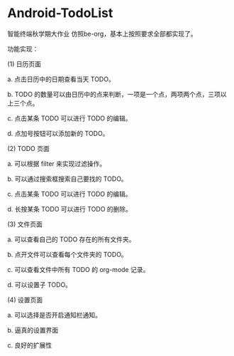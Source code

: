 # Android-TodoList
智能终端秋学期大作业
仿照be-org，基本上按照要求全部都实现了。

功能实现：

(1) 日历页面

a. 点击日历中的日期查看当天 TODO。

b. TODO 的数量可以由日历中的点来判断，一项是一个点，两项两个点，三项以上三个点。

c. 点击某条 TODO 可以进行 TODO 的编辑。

d. 点加号按钮可以添加新的 TODO。

(2) TODO 页面

a. 可以根据 filter 来实现过滤操作。

b. 可以通过搜索框搜索自己要找的 TODO。

c. 点击某条 TODO 可以进行 TODO 的编辑。

d. 长按某条 TODO 可以进行 TODO 的删除。

(3) 文件页面

a. 可以查看自己的 TODO 存在的所有文件夹。

b. 点开文件可以查看每个文件夹的 TODO。

c. 可以查看文件中所有 TODO 的 org-mode 记录。

d. 可以设置子 TODO。

(4) 设置页面

a. 可以选择是否开启通知栏通知。

b. 逼真的设置界面

c. 良好的扩展性
